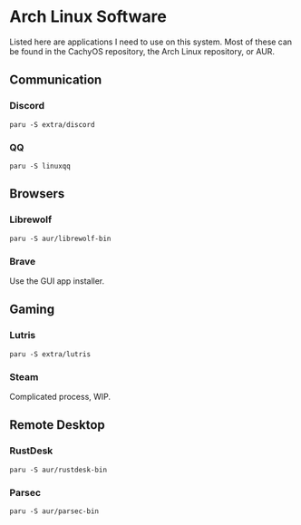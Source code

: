 # Arch Linux Software

Listed here are applications I need to use on this system. Most of these can be found in the CachyOS repository, the Arch Linux repository, or AUR. 

## Communication

### Discord

```shell
paru -S extra/discord
```

### QQ

```shell
paru -S linuxqq
```

## Browsers

### Librewolf

```shell
paru -S aur/librewolf-bin
```

### Brave

Use the GUI app installer.

## Gaming

### Lutris

```shell
paru -S extra/lutris
```

### Steam

Complicated process, WIP.

## Remote Desktop

### RustDesk

```shell
paru -S aur/rustdesk-bin
```

### Parsec

```shell
paru -S aur/parsec-bin
```